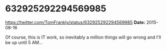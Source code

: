 # 632925292294569985
https://twitter.com/TomFrankly/status/632925292294569985
**Date:** 2015-08-16

Of course, this is IT work, so inevitably a million things will go wrong and I'll be up until 5 AM...
